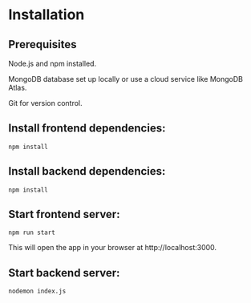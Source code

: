 # Installation

## Prerequisites

Node.js and npm installed.

MongoDB database set up locally or use a cloud service like MongoDB Atlas.

Git for version control.

## Install frontend dependencies:
`npm install`

## Install backend dependencies:
`npm install`

## Start frontend server:
`npm run start`

This will open the app in your browser at http://localhost:3000.

## Start backend server:
`nodemon index.js`
